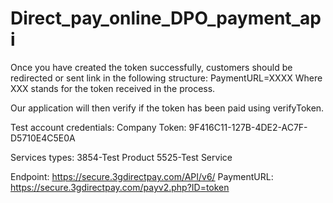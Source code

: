 # Direct_pay_online_DPO_payment_api

Once you have created the token successfully, 
customers should be redirected or sent link in the following structure:  PaymentURL=XXXX Where XXX stands for the token received in the process.

Our application will then verify if the token has been paid using verifyToken.

Test account credentials: 
Company Token: 9F416C11-127B-4DE2-AC7F-D5710E4C5E0A

Services types:
3854-Test Product
5525-Test Service
 

Endpoint: https://secure.3gdirectpay.com/API/v6/
PaymentURL: https://secure.3gdirectpay.com/payv2.php?ID=token
